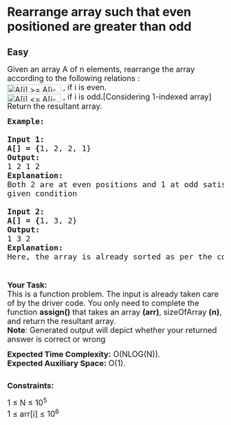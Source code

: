 # Rearrange array such that even positioned are greater than odd
## Easy 
<div class="problem-statement">
                <p></p><p><span style="font-size:18px">Given an array A of n elements, rearrange the array according to the following relations :<br>
<img alt=" A[i] >= A[i-1] " class="ql-img-inline-formula quicklatex-auto-format img-responsive" src="http://www.geeksforgeeks.org/wp-content/ql-cache/quicklatex.com-0dbc8c51293ab1c3cbd7e6d08a320add_l3.svg" style="height:18px; vertical-align:-5px; width:125px" title="Rendered by QuickLaTeX.com"> , if i is even.<br>
<img alt=" A[i] <= A[i-1] " class="ql-img-inline-formula quicklatex-auto-format img-responsive" src="http://www.geeksforgeeks.org/wp-content/ql-cache/quicklatex.com-3cd01608f53118c34ea15ac9138adbfa_l3.svg" style="height:18px; vertical-align:-5px; width:125px" title="Rendered by QuickLaTeX.com"> , if i is odd.[Considering 1-indexed array]<br>
Return the resultant array.</span></p>

<pre><span style="font-size:18px"><strong>Example:</strong>

<strong>Input 1:
A[] = {</strong>1, 2, 2, 1}<strong>
Output:
</strong>1 2 1 2<strong>
Explanation:</strong>
Both 2 are at even positions and 1 at odd satisfying 
given condition <strong>

Input 2:
A[] = {</strong>1, 3, 2}
<strong>Output:
</strong>1 3 2
<strong>Explanation:</strong>
Here, the array is already sorted as per the conditions.</span></pre>

<p>&nbsp;</p>

<p><span style="font-size:18px"><strong>Your Task:</strong><br>
This is a function problem. The input is already taken care of by the driver code. You only need to complete the function <strong>assign()</strong> that takes an array <strong>(arr)</strong>, sizeOfArray <strong>(n)</strong>, and return the resultant array.<br>
<strong>Note</strong>:&nbsp;Generated output will depict whether your returned answer is correct or wrong</span></p>

<p><span style="font-size:18px"><strong>Expected Time Complexity:</strong>&nbsp;O(NLOG(N)).<br>
<strong>Expected Auxiliary Space:</strong>&nbsp;O(1).</span></p>

<p><br>
<span style="font-size:18px"><strong>Constraints:</strong></span></p>

<p><span style="font-size:18px">1 ≤ N ≤ 10<sup>5</sup></span><br>
<span style="font-size:18px">1 ≤ arr[i] ≤ 10<sup>6</sup></span></p>
 <p></p>
            </div>